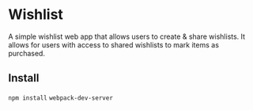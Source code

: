 # Wishlist

A simple wishlist web app that allows users to create & share wishlists. 
It allows for users with access to shared wishlists to mark items as purchased.
 
## Install

`npm install`
`webpack-dev-server`